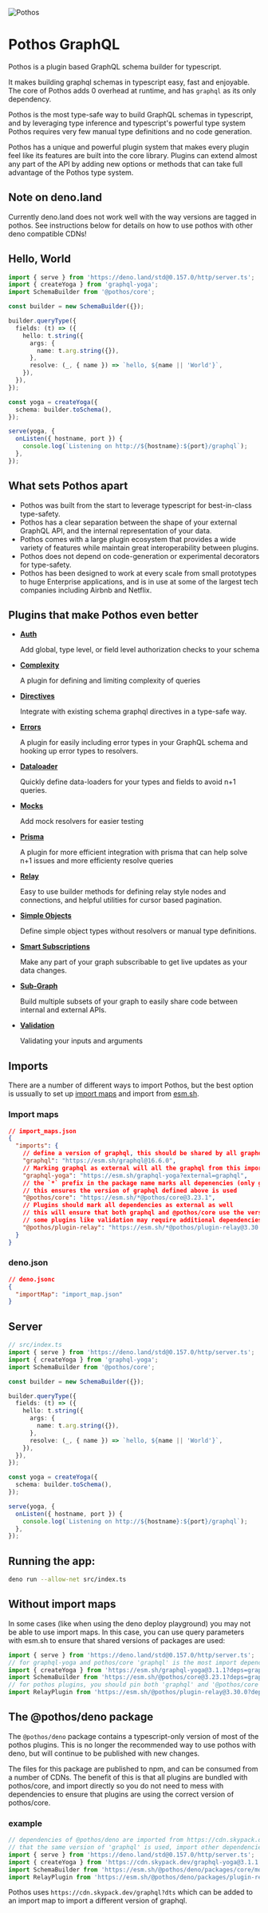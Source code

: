 ![Pothos](https://pothos-graphql.dev/assets/logo-name-dark.svg)

# Pothos GraphQL

Pothos is a plugin based GraphQL schema builder for typescript.

It makes building graphql schemas in typescript easy, fast and enjoyable. The core of Pothos adds 0
overhead at runtime, and has `graphql` as its only dependency.

Pothos is the most type-safe way to build GraphQL schemas in typescript, and by leveraging type
inference and typescript's powerful type system Pothos requires very few manual type definitions and
no code generation.

Pothos has a unique and powerful plugin system that makes every plugin feel like its features are
built into the core library. Plugins can extend almost any part of the API by adding new options or
methods that can take full advantage of the Pothos type system.

## Note on deno.land

Currently deno.land does not work well with the way versions are tagged in pothos. See instructions
below for details on how to use pothos with other deno compatible CDNs!

## Hello, World

```typescript
import { serve } from 'https://deno.land/std@0.157.0/http/server.ts';
import { createYoga } from 'graphql-yoga';
import SchemaBuilder from '@pothos/core';

const builder = new SchemaBuilder({});

builder.queryType({
  fields: (t) => ({
    hello: t.string({
      args: {
        name: t.arg.string({}),
      },
      resolve: (_, { name }) => `hello, ${name || 'World'}`,
    }),
  }),
});

const yoga = createYoga({
  schema: builder.toSchema(),
});

serve(yoga, {
  onListen({ hostname, port }) {
    console.log(`Listening on http://${hostname}:${port}/graphql`);
  },
});
```

## What sets Pothos apart

- Pothos was built from the start to leverage typescript for best-in-class type-safety.
- Pothos has a clear separation between the shape of your external GraphQL API, and the internal
  representation of your data.
- Pothos comes with a large plugin ecosystem that provides a wide variety of features while maintain
  great interoperability between plugins.
- Pothos does not depend on code-generation or experimental decorators for type-safety.
- Pothos has been designed to work at every scale from small prototypes to huge Enterprise
  applications, and is in use at some of the largest tech companies including Airbnb and Netflix.

## Plugins that make Pothos even better

- [**Auth**](https://pothos-graphql.dev/docs/plugins/scope-auth)

  Add global, type level, or field level authorization checks to your schema

- [**Complexity**](https://pothos-graphql.dev/docs/plugins/complexity)

  A plugin for defining and limiting complexity of queries

- [**Directives**](https://pothos-graphql.dev/docs/plugins/directives)

  Integrate with existing schema graphql directives in a type-safe way.

- [**Errors**](https://pothos-graphql.dev/docs/plugins/errors)

  A plugin for easily including error types in your GraphQL schema and hooking up error types to
  resolvers.

- [**Dataloader**](https://pothos-graphql.dev/docs/plugins/dataloader)

  Quickly define data-loaders for your types and fields to avoid n+1 queries.

- [**Mocks**](https://pothos-graphql.dev/docs/plugins/mocks)

  Add mock resolvers for easier testing

- [**Prisma**](https://pothos-graphql.dev/docs/plugins/prisma)

  A plugin for more efficient integration with prisma that can help solve n+1 issues and more
  efficienty resolve queries

- [**Relay**](https://pothos-graphql.dev/docs/plugins/relay)

  Easy to use builder methods for defining relay style nodes and connections, and helpful utilities
  for cursor based pagination.

- [**Simple Objects**](https://pothos-graphql.dev/docs/plugins/simple-objects)

  Define simple object types without resolvers or manual type definitions.

- [**Smart Subscriptions**](https://pothos-graphql.dev/docs/plugins/smart-subscriptions)

  Make any part of your graph subscribable to get live updates as your data changes.

- [**Sub-Graph**](https://pothos-graphql.dev/docs/plugins/sub-graph)

  Build multiple subsets of your graph to easily share code between internal and external APIs.

- [**Validation**](https://pothos-graphql.dev/docs/plugins/validation)

  Validating your inputs and arguments

## Imports

There are a number of different ways to import Pothos, but the best option is ussually to set up
[import maps](https://deno.land/manual@v1.28.3/basics/modules/import_maps) and import from
[esm.sh](https://esm.sh).

### Import maps

```json
// import_maps.json
{
  "imports": {
    // define a version of graphql, this should be shared by all graphql libraries
    "graphql": "https://esm.sh/graphql@16.6.0",
    // Marking graphql as external will all the graphql from this import_map to be used
    "graphql-yoga": "https://esm.sh/graphql-yoga?external=graphql",
    // the `*` prefix in the package name marks all depenencies (only graphql in this case) as external
    // this ensures the version of graphql defined above is used
    "@pothos/core": "https://esm.sh/*@pothos/core@3.23.1",
    // Plugins should mark all dependencies as external as well
    // this will ensure that both graphql and @pothos/core use the versions defined above
    // some plugins like validation may require additional dependencies to be added to the import map (eg. zod)
    "@pothos/plugin-relay": "https://esm.sh/*@pothos/plugin-relay@3.30.0"
  }
}
```

### deno.json

```json
// deno.jsonc
{
  "importMap": "import_map.json"
}
```

## Server

```typescript
// src/index.ts
import { serve } from 'https://deno.land/std@0.157.0/http/server.ts';
import { createYoga } from 'graphql-yoga';
import SchemaBuilder from '@pothos/core';

const builder = new SchemaBuilder({});

builder.queryType({
  fields: (t) => ({
    hello: t.string({
      args: {
        name: t.arg.string({}),
      },
      resolve: (_, { name }) => `hello, ${name || 'World'}`,
    }),
  }),
});

const yoga = createYoga({
  schema: builder.toSchema(),
});

serve(yoga, {
  onListen({ hostname, port }) {
    console.log(`Listening on http://${hostname}:${port}/graphql`);
  },
});
```

## Running the app:

```bash
deno run --allow-net src/index.ts
```

## Without import maps

In some cases (like when using the deno deploy playground) you may not be able to use import maps.
In this case, you can use query parameters with esm.sh to ensure that shared versions of packages
are used:

```ts
import { serve } from 'https://deno.land/std@0.157.0/http/server.ts';
// for graphql-yoga and pothos/core 'graphql' is the most import depencency to pin
import { createYoga } from 'https://esm.sh/graphql-yoga@3.1.1?deps=graphql@16.6.0';
import SchemaBuilder from 'https://esm.sh/@pothos/core@3.23.1?deps=graphql@16.6.0';
// for pothos plugins, you should pin both 'graphql' and '@pothos/core'
import RelayPlugin from 'https://esm.sh/@pothos/plugin-relay@3.30.0?deps=graphql@16.6.0,@pothos/core@3.23.1';
```

## The @pothos/deno package

The `@pothos/deno` package contains a typescript-only version of most of the pothos plugins. This is
no longer the recommended way to use pothos with deno, but will continue to be published with new
changes.

The files for this package are published to npm, and can be consumed from a number of CDNs. The
benefit of this is that all plugins are bundled with pothos/core, and import directly so you do not
need to mess with dependencies to ensure that plugins are using the correct version of pothos/core.

### example

```typescript
// dependencies of @pothos/deno are imported from https://cdn.skypack.dev/{package} to ensure
// that the same version of 'graphql' is used, import other dependencies from sky pack as well
import { serve } from 'https://deno.land/std@0.157.0/http/server.ts';
import { createYoga } from 'https://cdn.skypack.dev/graphql-yoga@3.1.1';
import SchemaBuilder from 'https://esm.sh/@pothos/deno/packages/core/mod.ts';
import RelayPlugin from 'https://esm.sh/@pothos/deno/packages/plugin-relay/mod.ts';
```

Pothos uses `https://cdn.skypack.dev/graphql?dts` which can be added to an import map to import a
different version of graphql.

